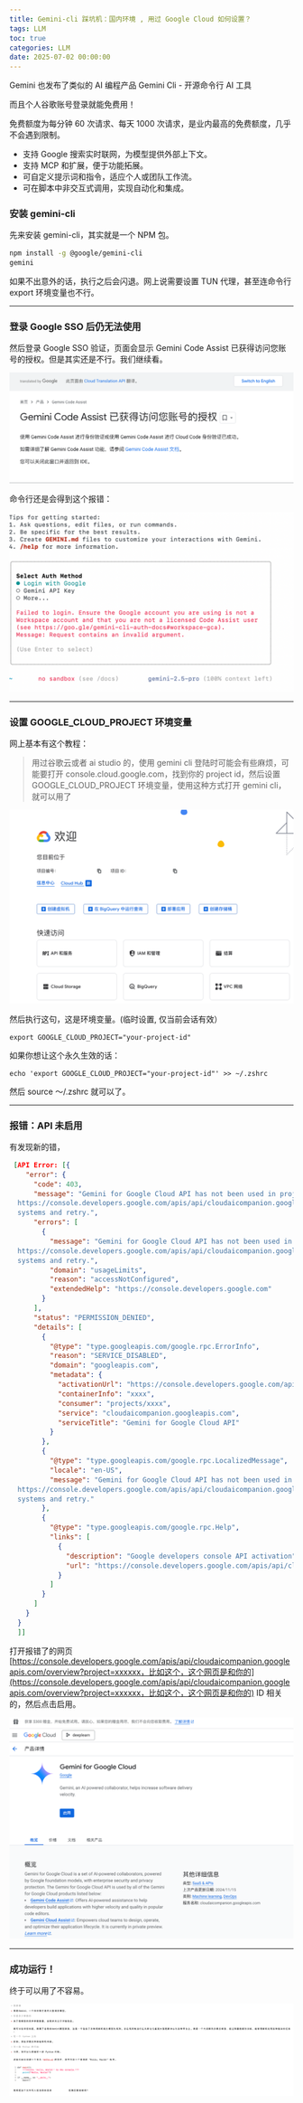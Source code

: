 ```yaml
---
title: Gemini-cli 踩坑机：国内环境 , 用过 Google Cloud 如何设置？
tags: LLM
toc: true
categories: LLM
date: 2025-07-02 00:00:00
---
```


Gemini 也发布了类似的 AI 编程产品 Gemini Cli - 开源命令行 AI 工具

而且个人谷歌账号登录就能免费用！

免费额度为每分钟 60 次请求、每天 1000 次请求，是业内最高的免费额度，几乎不会遇到限制。

- 支持 Google 搜索实时联网，为模型提供外部上下文。
- 支持 MCP 和扩展，便于功能拓展。
- 可自定义提示词和指令，适应个人或团队工作流。
- 可在脚本中非交互式调用，实现自动化和集成。

<!-- more -->

### 安装 gemini-cli

先来安装 gemini-cli，其实就是一个 NPM 包。

```bash
npm install -g @google/gemini-cli
gemini
```

如果不出意外的话，执行之后会闪退。网上说需要设置 TUN 代理，甚至连命令行 export 环境变量也不行。

---

### 登录 Google SSO 后仍无法使用

然后登录 Google SSO 验证，页面会显示 Gemini Code Assist 已获得访问您账号的授权。但是其实还是不行。我们继续看。

![de7757ea56e0bf2d668093ee788b240a](https://raw.githubusercontent.com/cloudsmithy/picgo-imh/master/de7757ea56e0bf2d668093ee788b240a.png)

命令行还是会得到这个报错：

![image-20250626075949247](https://raw.githubusercontent.com/cloudsmithy/picgo-imh/master/image-20250626075949247.png)

---

### 设置 GOOGLE_CLOUD_PROJECT 环境变量

网上基本有这个教程：

> 用过谷歌云或者 ai studio 的，使用 gemini cli 登陆时可能会有些麻烦，可能要打开 console.cloud.google.com，找到你的 project id，然后设置 GOOGLE_CLOUD_PROJECT 环境变量，使用这种方式打开 gemini cli，就可以用了

![image-20250626080352544](https://raw.githubusercontent.com/cloudsmithy/picgo-imh/master/image-20250626080352544.png)

然后执行这句，这是环境变量。(临时设置, 仅当前会话有效）

```
export GOOGLE_CLOUD_PROJECT="your-project-id"
```

如果你想让这个永久生效的话：

```
echo 'export GOOGLE_CLOUD_PROJECT="your-project-id"' >> ~/.zshrc
```

然后 source ～/.zshrc 就可以了。

---

### 报错：API 未启用

有发现新的错，

```json
 [API Error: [{
    "error": {
      "code": 403,
      "message": "Gemini for Google Cloud API has not been used in project xxxxx before or it is disabled. Enable it by visiting
  https://console.developers.google.com/apis/api/cloudaicompanion.googleapis.com/overview?project=xxxxxx then retry. If you enabled this API recently, wait a few minutes for the action to propagate to our
  systems and retry.",
      "errors": [
        {
          "message": "Gemini for Google Cloud API has not been used in project xxxx before or it is disabled. Enable it by visiting
  https://console.developers.google.com/apis/api/cloudaicompanion.googleapis.com/overview?project=xxxx then retry. If you enabled this API recently, wait a few minutes for the action to propagate to our
  systems and retry.",
          "domain": "usageLimits",
          "reason": "accessNotConfigured",
          "extendedHelp": "https://console.developers.google.com"
        }
      ],
      "status": "PERMISSION_DENIED",
      "details": [
        {
          "@type": "type.googleapis.com/google.rpc.ErrorInfo",
          "reason": "SERVICE_DISABLED",
          "domain": "googleapis.com",
          "metadata": {
            "activationUrl": "https://console.developers.google.com/apis/api/cloudaicompanion.googleapis.com/overview?project=xxxx",
            "containerInfo": "xxxx",
            "consumer": "projects/xxxx",
            "service": "cloudaicompanion.googleapis.com",
            "serviceTitle": "Gemini for Google Cloud API"
          }
        },
        {
          "@type": "type.googleapis.com/google.rpc.LocalizedMessage",
          "locale": "en-US",
          "message": "Gemini for Google Cloud API has not been used in project xxxx before or it is disabled. Enable it by visiting
  https://console.developers.google.com/apis/api/cloudaicompanion.googleapis.com/overview?project=xxxx then retry. If you enabled this API recently, wait a few minutes for the action to propagate to our
  systems and retry."
        },
        {
          "@type": "type.googleapis.com/google.rpc.Help",
          "links": [
            {
              "description": "Google developers console API activation",
              "url": "https://console.developers.google.com/apis/api/cloudaicompanion.googleapis.com/overview?project=xxxx"
            }
          ]
        }
      ]
    }
  }
  ]]
```

打开报错了的网页 [https://console.developers.google.com/apis/api/cloudaicompanion.googleapis.com/overview?project=xxxxxx，比如这个，这个网页是和你的](https://console.developers.google.com/apis/api/cloudaicompanion.googleapis.com/overview?project=xxxxxx，比如这个，这个网页是和你的) ID 相关的，然后点击启用。

![d94297cbdd8e54f2d75d126f07f09bcb](https://raw.githubusercontent.com/cloudsmithy/picgo-imh/master/d94297cbdd8e54f2d75d126f07f09bcb.png)

---

### 成功运行！

终于可以用了不容易。

![image-20250626075518890](https://raw.githubusercontent.com/cloudsmithy/picgo-imh/master/image-20250626075518890.png)
